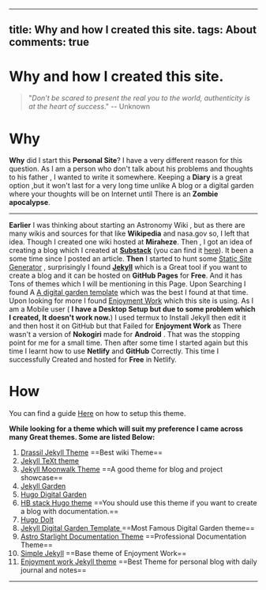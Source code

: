  ---
 title: Why and how I created this site.
 tags: About
 comments: true 
 ---
# Why and how I created this site.

> "*Don’t be scared to present the real you to the world, authenticity is at the heart of success*."
> -- Unknown 

# Why
**Why** did I start this **Personal Site**? I have a very different reason for this question. 
As I am a person who don't talk about his problems and thoughts to his father , I wanted to write it somewhere. Keeping a **Diary** is a great option ,but it won't last for a very long time unlike A blog or a digital garden where your thoughts will be on Internet until There is an **Zombie apocalypse**. 

<hr> 

**Earlier** I was thinking about starting an Astronomy Wiki , but as there are many wikis and sources for that like **Wikipedia** and nasa.gov so, I left that idea. Though I created one wiki hosted at **Miraheze**. Then , I got an idea of creating a blog which I created at **[Substack](Substack.com)** (you can find it [here](https://herrspaceman.substack.com/)). It been a some time since I posted an article. **Then** I started to hunt some [Static Site Generator](https://jamstack.org/generators/) , surprisingly I found **[Jekyll](https://jekyllrb.com/)** which is a Great tool if you want to create a blog and it can be hosted on **GitHub Pages** for **Free**. And it has Tons of themes which I will be mentioning in this Page. Upon Searching I found A [A digital garden template](https://github.com/maximevaillancourt/digital-garden-jekyll-template) which was the best I found at that time. Upon looking for more I found [Enjoyment Work](https://github.com/brennanbrown/enjoyment-work) which this site is using. As I am a Mobile user ( **I have a Desktop Setup but due to some problem which I created, It doesn't work now.**) I used termux to Install Jekyll then edit it and then host it on GitHub but that Failed for **Enjoyment Work** as There wasn't a version of **Nokogiri** made for **Android** . That was the stopping point for me for a small time. Then after some time I started again but this time I learnt how to use **Netlify** and **GitHub** Correctly. This time I successfully Created and hosted for **Free** in Netlify.

# How
You can find a guide [Here](https://enjoyment-work.netlify.app/posts/how-to-setup-enjoyment-work) on how to setup this theme.

**While looking for a theme which will suit my preference I came across many Great themes. Some are listed Below:**
1. [Drassil Jekyll Theme](https://github.com/Drassil/git-wiki-theme) ==Best wiki Theme==
2. [Jekyll TeXt theme](https://github.com/kitian616/jekyll-TeXt-theme)
3. [Jekyll Moonwalk Theme](https://github.com/abhinavs/moonwalk) ==A good theme for blog and project showcase==
4. [Jekyll Garden](https://github.com/Jekyll-Garden/jekyll-garden.github.io)
5. [Hugo Digital Garden](https://github.com/apvarun/digital-garden-hugo-theme)
6. [HB stack Hugo theme](https://github.com/hbstack/theme) ==You should use this theme if you want to create a blog with documentation.==
7. [Hugo Dolt](https://github.com/HEIGE-PCloud/DoIt)
8. [Jekyll Digital Garden Template ](https://github.com/maximevaillancourt/digital-garden-jekyll-template) ==Most Famous Digital Garden theme==
9. [Astro Starlight Documentation Theme](https://github.com/withastro/starlight) ==Professional Documentation Theme==
10. [Simple Jekyll](https://github.com/raghudotcc/simply-jekyll) ==Base theme of Enjoyment Work==
11. [Enjoyment work Jekyll theme](https://github.com/brennanbrown/enjoyment-work) ==Best Theme for personal blog with daily journal and notes==
<hr>
